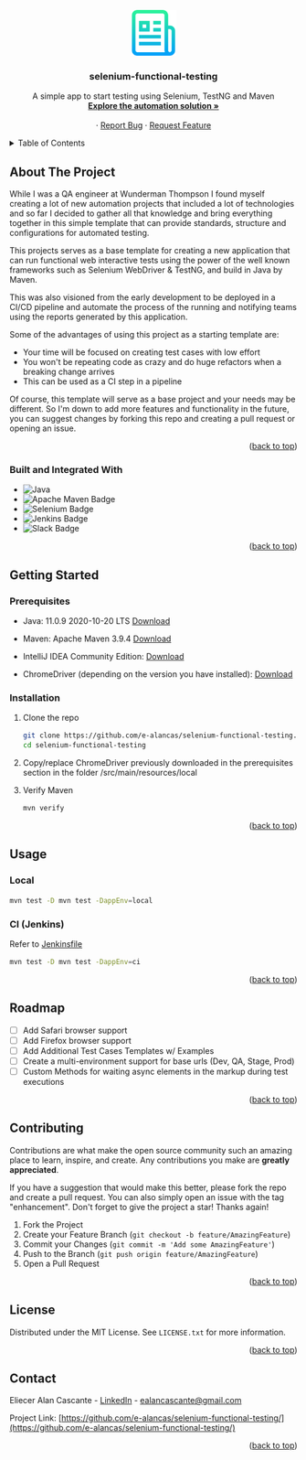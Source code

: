 <!-- PROJECT LOGO -->
<br />
<div align="center">
  <a href="https://github.com/e-alancas/selenium-functional-testing">
    <img src="images/logo.png" alt="Logo" width="80" height="80">
  </a>

  <h3 align="center">selenium-functional-testing</h3>

  <p align="center">
    A simple app to start testing using Selenium, TestNG and Maven
    <br />
    <a href="https://github.com/e-alancas/selenium-functional-testing"><strong>Explore the automation solution »</strong></a>
    <br />
    <br />
    ·
    <a href="https://github.com/e-alancas/selenium-functional-testing/issues">Report Bug</a>
    ·
    <a href="https://github.com/e-alancas/selenium-functional-testing/issues">Request Feature</a>
  </p>
</div>



<!-- TABLE OF CONTENTS -->
<details>
  <summary>Table of Contents</summary>
  <ol>
    <li>
      <a href="#about-the-project">About The Project</a>
      <ul>
        <li><a href="#built-and-integrated-with">Built and Integrated With </a></li>
      </ul>
    </li>
    <li>
      <a href="#getting-started">Getting Started</a>
      <ul>
        <li><a href="#prerequisites">Prerequisites</a></li>
        <li><a href="#installation">Installation</a></li>
      </ul>
    </li>
    <li><a href="#usage">Usage</a></li>
    <li><a href="#roadmap">Roadmap</a></li>
    <li><a href="#contributing">Contributing</a></li>
    <li><a href="#license">License</a></li>
    <li><a href="#contact">Contact</a></li>
  </ol>
</details>



<!-- ABOUT THE PROJECT -->
## About The Project

While I was a QA engineer at Wunderman Thompson I found myself creating a lot of new automation projects that included a lot of technologies and so far I decided to gather all that knowledge and bring everything together in this simple template that can provide standards, structure and configurations for automated testing.

This projects serves as a base template for creating a new application that can run functional web interactive tests using the power of the well known frameworks such as Selenium WebDriver & TestNG, and build in Java by Maven.

This was also visioned from the early development to be deployed in a CI/CD pipeline and automate the process of the running and notifying teams using the reports generated by this application.

Some of the advantages of using this project as a starting template are:
* Your time will be focused on creating test cases with low effort
* You won't be repeating code as crazy and do huge refactors when a breaking change arrives
* This can be used as a CI step in a pipeline

Of course, this template will serve as a base project and your needs may be different. So I'm down to add more features and functionality in the future, you can suggest changes by forking this repo and creating a pull request or opening an issue.

<p align="right">(<a href="#readme-top">back to top</a>)</p>



### Built and Integrated With

* ![Java](https://img.shields.io/badge/java-%23ED8B00.svg?style=for-the-badge&logo=openjdk&logoColor=white)
* ![Apache Maven Badge](https://img.shields.io/badge/Apache%20Maven-C71A36?logo=apachemaven&logoColor=fff&style=for-the-badge)
* ![Selenium Badge](https://img.shields.io/badge/Selenium-43B02A?logo=selenium&logoColor=fff&style=for-the-badge)
* ![Jenkins Badge](https://img.shields.io/badge/Jenkins-D24939?style=for-the-badge&logo=Jenkins&logoColor=white)
* ![Slack Badge](https://img.shields.io/badge/Slack-4A154B?style=for-the-badge&logo=slack&logoColor=white)

<p align="right">(<a href="#readme-top">back to top</a>)</p>

<!-- GETTING STARTED -->
## Getting Started

### Prerequisites
* Java: 11.0.9 2020-10-20 LTS [Download](https://www.java.com/en/download/help/download_options.html)

* Maven: Apache Maven 3.9.4 [Download](https://maven.apache.org/download.cgi)

* IntelliJ IDEA Community Edition: [Download](https://www.jetbrains.com/idea/download/)

* ChromeDriver (depending on the version you have installed): [Download](https://googlechromelabs.github.io/chrome-for-testing/) 

### Installation

1. Clone the repo
   ```sh
   git clone https://github.com/e-alancas/selenium-functional-testing.git
   cd selenium-functional-testing
   ```
2. Copy/replace ChromeDriver previously downloaded in the prerequisites section in the folder /src/main/resources/local

3. Verify Maven
   ```sh
   mvn verify
   ```

<p align="right">(<a href="#readme-top">back to top</a>)</p>


## Usage

### Local
   ```sh
   mvn test -D mvn test -DappEnv=local
   ```
### CI (Jenkins)
Refer to [Jenkinsfile](https://github.com/e-alancas/selenium-functional-testing/blob/main/Jenkinsfile)
   ```sh
   mvn test -D mvn test -DappEnv=ci
   ```

<p align="right">(<a href="#readme-top">back to top</a>)</p>

## Roadmap

- [ ] Add Safari browser support
- [ ] Add Firefox browser support
- [ ] Add Additional Test Cases Templates w/ Examples
- [ ] Create a multi-environment support for base urls (Dev, QA, Stage, Prod)
- [ ] Custom Methods for waiting async elements in the markup during test executions

<p align="right">(<a href="#readme-top">back to top</a>)</p>

## Contributing

Contributions are what make the open source community such an amazing place to learn, inspire, and create. Any contributions you make are **greatly appreciated**.

If you have a suggestion that would make this better, please fork the repo and create a pull request. You can also simply open an issue with the tag "enhancement".
Don't forget to give the project a star! Thanks again!

1. Fork the Project
2. Create your Feature Branch (`git checkout -b feature/AmazingFeature`)
3. Commit your Changes (`git commit -m 'Add some AmazingFeature'`)
4. Push to the Branch (`git push origin feature/AmazingFeature`)
5. Open a Pull Request

<p align="right">(<a href="#readme-top">back to top</a>)</p>



<!-- LICENSE -->
## License

Distributed under the MIT License. See `LICENSE.txt` for more information.

<p align="right">(<a href="#readme-top">back to top</a>)</p>



<!-- CONTACT -->
## Contact

Eliecer Alan Cascante - [LinkedIn](https://www.linkedin.com/in/eliecer-alan-cascante/) - ealancascante@gmail.com

Project Link: [https://github.com/e-alancas/selenium-functional-testing/](https://github.com/e-alancas/selenium-functional-testing/)

<p align="right">(<a href="#readme-top">back to top</a>)</p>